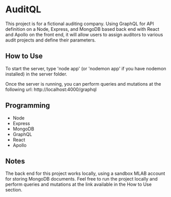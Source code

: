# AuditQL
This project is for a fictional auditing company. Using GraphQL for API definition on a Node, Express, and MongoDB based back end with React and Apollo on the front end, it will allow users to assign auditors to various audit projects and define their parameters.

## How to Use
To start the server, type 'node app' (or 'nodemon app' if you have nodemon installed) in the server folder.

Once the server is running, you can perform queries and mutations at the following url: http://localhost:4000/graphql

## Programming
* Node
* Express
* MongoDB
* GraphQL
* React
* Apollo

## Notes
The back end for this project works locally, using a sandbox MLAB account for storing MongoDB documents. Feel free to run the project locally and perform queries and mutations at the link available in the How to Use section.